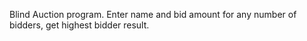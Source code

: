 Blind Auction program.
Enter name and bid amount for any number of bidders, get highest bidder result.
